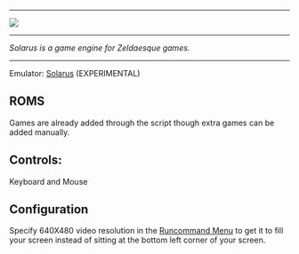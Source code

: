 ***
![](http://www.solarus-games.org/wp-content/uploads/2013/05/solarus-logo-black-on-transparent1.png)
***
_Solarus is a game engine for Zeldaesque games._
***

Emulator: [Solarus](http://www.solarus-games.org/) (EXPERIMENTAL)

## ROMS

Games are already added through the script though extra games can be added manually. 

## Controls:

Keyboard and Mouse

## Configuration

Specify 640X480 video resolution in the [Runcommand Menu](runcommand) to get it to fill your screen instead of sitting at the bottom left corner of your screen.